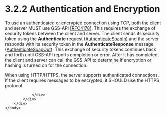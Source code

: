 <html dir="LTR" xmlns:mshelp="http://msdn.microsoft.com/mshelp" xmlns:ddue="http://ddue.schemas.microsoft.com/authoring/2003/5" xmlns:xlink="http://www.w3.org/1999/xlink" xmlns:tool="http://www.microsoft.com/tooltip">
    <head>
        <meta http-equiv="Content-Type" content="text/html; CHARSET=utf-8"></meta>
        <meta name="save" content="history"></meta>
        <title>3.2.2 Authentication and Encryption</title>
        <xml>
            <mshelp:toctitle title="3.2.2 Authentication and Encryption"></mshelp:toctitle>
            <mshelp:rltitle title="[MS-SSAS]: Authentication and Encryption"></mshelp:rltitle>
            <mshelp:keyword index="A" term="be84959b-ec40-4f5a-b18b-b271b0901668"></mshelp:keyword>
            <mshelp:attr name="DCSext.ContentType" value="open specification"></mshelp:attr>
            <mshelp:attr name="AssetID" value="be84959b-ec40-4f5a-b18b-b271b0901668"></mshelp:attr>
            <mshelp:attr name="TopicType" value="kbRef"></mshelp:attr>
            <mshelp:attr name="DCSext.Title" value="[MS-SSAS]: Authentication and Encryption" />
        </xml>
    </head>
    <body>
        <div id="header">
            <h1 class="heading">3.2.2 Authentication and Encryption</h1>
        </div>
        <div id="mainSection">
            <div id="mainBody">
                <div id="allHistory" class="saveHistory"></div>
                <div id="sectionSection0" class="section" name="collapseableSection">
                    

<p>To use an authenticated or encrypted connection using TCP,
both the client and server MUST use GSS-API <a href="https://go.microsoft.com/fwlink/?LinkId=90461">[RFC4178]</a>. This
requires the exchange of security tokens between the client and server. The
client sends its security token using the <b>Authenticate</b> request (<a href="a33f8ef7-5a9b-4c13-81b2-65a6b8825475.htm">AuthenticateSoapIn</a>) and
the server responds with its security token in the <b>AuthenticateResponse</b>
message (<a href="3805e637-c702-4aa7-8fe0-764960ff9cb9.htm">AuthenticateSoapOut</a>).
This exchange of security tokens continues back and forth until GSS-API reports
completion or error. After it has completed, the client and server can call the
GSS-API to determine if encryption or hashing is turned on for the connection.</p>

<p>When using HTTP/HTTPS, the server supports authenticated
connections. If the client requires messages to be encrypted, it SHOULD use the
HTTPS protocol.</p>


                </div>
            </div>
        </div>
    </body>
</html>